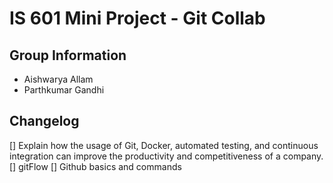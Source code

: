 # IS 601 Mini Project - Git Collab

## Group Information
* Aishwarya Allam
* Parthkumar Gandhi

## Changelog
[] Explain how the usage of Git, Docker, automated testing, and continuous integration can improve the productivity and competitiveness of a company.
[] gitFlow
[] Github basics and commands